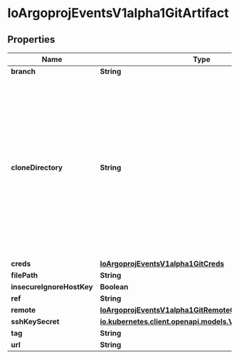 

# IoArgoprojEventsV1alpha1GitArtifact


## Properties

Name | Type | Description | Notes
------------ | ------------- | ------------- | -------------
**branch** | **String** |  |  [optional]
**cloneDirectory** | **String** | Directory to clone the repository. We clone complete directory because GitArtifact is not limited to any specific Git service providers. Hence we don&#39;t use any specific git provider client. |  [optional]
**creds** | [**IoArgoprojEventsV1alpha1GitCreds**](IoArgoprojEventsV1alpha1GitCreds.md) |  |  [optional]
**filePath** | **String** |  |  [optional]
**insecureIgnoreHostKey** | **Boolean** |  |  [optional]
**ref** | **String** |  |  [optional]
**remote** | [**IoArgoprojEventsV1alpha1GitRemoteConfig**](IoArgoprojEventsV1alpha1GitRemoteConfig.md) |  |  [optional]
**sshKeySecret** | [**io.kubernetes.client.openapi.models.V1SecretKeySelector**](io.kubernetes.client.openapi.models.V1SecretKeySelector.md) |  |  [optional]
**tag** | **String** |  |  [optional]
**url** | **String** |  |  [optional]




